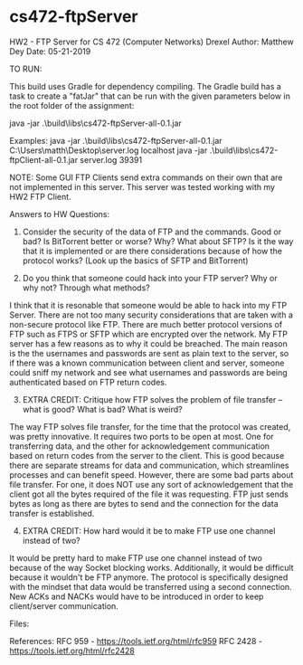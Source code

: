 # cs472-ftpServer
HW2 - FTP Server for CS 472 (Computer Networks) Drexel
Author: Matthew Dey
Date: 05-21-2019

TO RUN:

This build uses Gradle for dependency compiling. The Gradle build has a task to create a "fatJar" that can be run with the given parameters below in the root folder of the assignment:

java -jar .\build\libs\cs472-ftpServer-all-0.1.jar <log file> <ip addr>

Examples: 
java -jar .\build\libs\cs472-ftpServer-all-0.1.jar C:\Users\matth\Desktop\server.log localhost
java -jar .\build\libs\cs472-ftpClient-all-0.1.jar server.log 39391

NOTE: Some GUI FTP Clients send extra commands on their own that are not implemented in this server. This server was tested working with my HW2 FTP Client.

Answers to HW Questions:
1. Consider the security of the data of FTP and the commands. Good or bad? Is BitTorrent better or worse? Why? What about SFTP? Is it the way that it is implemented or are there considerations because of how the protocol works? (Look up the basics of SFTP and BitTorrent) 

2. Do you think that someone could hack into your FTP server? Why or why not? Through what methods? 

I think that it is resonable that someone would be able to hack into my FTP Server. There are not too many security considerations that are taken with a non-secure protocol
like FTP. There are much better protocol versions of FTP such as FTPS or SFTP which are encrypted over the network. My FTP server has a few reasons as to why it could be breached. 
The main reason is the the usernames and passwords are sent as plain text to the server, so if there was a known communication between client and server, someone could sniff my network and see what usernames and passwords are being authenticated based on FTP return codes. 

3. EXTRA CREDIT: Critique how FTP solves the problem of file transfer – what is good? What is bad? What is weird? 

The way FTP solves file transfer, for the time that the protocol was created, was pretty innovative. It requires two ports to be open at most. One for transferring data, and the other for acknowledgement communication based on return codes from the server to the client. This is good because there are separate streams for data and communication, which streamlines processes and can benefit speed. However, there are some bad parts about file transfer. For one, it does NOT use any sort of acknowledgement that the client got all the bytes required of the file it was requesting. FTP just sends bytes as long as there are bytes to send and the connection for the data transfer is established. 

4. EXTRA CREDIT: How hard would it be to make FTP use one channel instead of two?

It would be pretty hard to make FTP use one channel instead of two because of the way Socket blocking works. Additionally, it would be difficult because it wouldn't be FTP anymore. The protocol is specifically designed with the mindset that data would be transferred using a second connection. New ACKs and NACKs would have to be introduced in order to keep client/server communication. 

Files:

References: 
RFC 959 - https://tools.ietf.org/html/rfc959
RFC 2428 - https://tools.ietf.org/html/rfc2428

